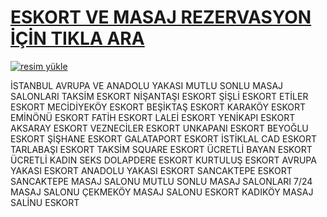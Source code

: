 # <a href="http://canliyizgelsene.xyz/?v=jYVTW">ESKORT VE MASAJ REZERVASYON İÇİN TIKLA ARA</a>



<a href="http://canliyizgelsene.xyz/?v=jYVTW"><img src="https://resmim.net/cdn/2024/10/18/m9V5sI.jpg" alt="resim yükle" border="0" /></a>

İSTANBUL AVRUPA VE ANADOLU YAKASI
MUTLU SONLU MASAJ SALONLARI
TAKSİM ESKORT NİŞANTAŞI ESKORT ŞİŞLİ ESKORT ETİLER ESKORT MECİDİYEKÖY ESKORT BEŞİKTAŞ ESKORT KARAKÖY ESKORT EMİNÖNÜ ESKORT FATİH ESKORT LALEİ ESKORT YENİKAPI ESKORT AKSARAY ESKORT VEZNECİLER ESKORT UNKAPANI ESKORT BEYOĞLU ESKORT ŞİŞHANE ESKORT GALATAPORT ESKORT İSTİKLAL CAD ESKORT TARLABAŞI ESKORT TAKSİM SQUARE ESKORT ÜCRETLİ BAYAN ESKORT ÜCRETLİ KADIN SEKS DOLAPDERE ESKORT KURTULUŞ ESKORT AVRUPA YAKASI ESKORT ANADOLU YAKASI ESKORT SANCAKTEPE ESKORT SANCAKTEPE MASAJ SALONU MUTLU SONLU MASAJ SALONLARI 7/24 MASAJ SALONU ÇEKMEKÖY MASAJ SALONU ESKORT KADIKÖY MASAJ SALİNU ESKORT
